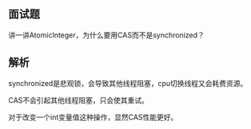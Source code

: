 ## 面试题

讲一讲AtomicInteger，为什么要用CAS而不是synchronized？

## 解析

synchronized是悲观锁，会导致其他线程阻塞，cpu切换线程又会耗费资源。

CAS不会引起其他线程阻塞，只会使其重试。

对于改变一个int变量值这种操作，显然CAS性能更好。